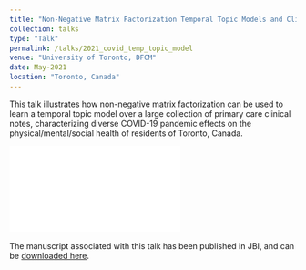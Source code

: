 ```yaml
---
title: "Non-Negative Matrix Factorization Temporal Topic Models and Clinical Text Data Identify COVID-19 Pandemic Effects on Primary Healthcare and Community Health in Toronto, Canada."
collection: talks
type: "Talk"
permalink: /talks/2021_covid_temp_topic_model
venue: "University of Toronto, DFCM"
date: May-2021
location: "Toronto, Canada"
---
```


This talk illustrates how non-negative matrix factorization can be used to learn a temporal topic model over a large collection of primary care clinical notes, characterizing diverse COVID-19 pandemic effects on the physical/mental/social health of residents of Toronto, Canada. 

![Downloaded talk here](../files/2021_DFCM_Covid19TempTopicModels.pdf)

The manuscript associated with this talk has been published in JBI, and can be [downloaded here](https://www.ncbi.nlm.nih.gov/pmc/articles/PMC8861144/).

